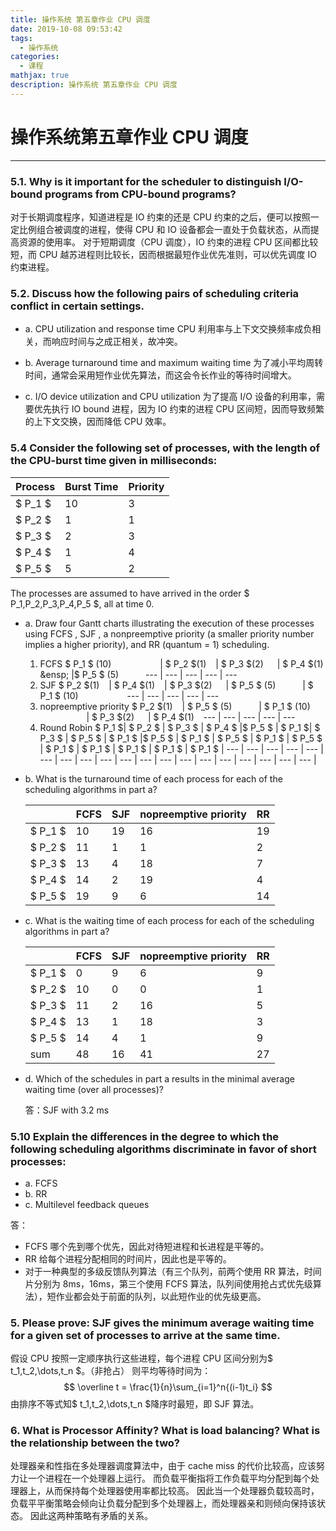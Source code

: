 ```yaml
---
title: 操作系统 第五章作业 CPU 调度
date: 2019-10-08 09:53:42
tags:
  - 操作系统
categories:
  - 课程
mathjax: true
description: 操作系统 第五章作业 CPU 调度
---
```

# 操作系统第五章作业 CPU 调度
---

### 5.1. Why is it important for the scheduler to distinguish I/O-bound programs from CPU-bound programs?
对于长期调度程序，知道进程是 IO 约束的还是 CPU 约束的之后，便可以按照一定比例组合被调度的进程，使得 CPU 和 IO 设备都会一直处于负载状态，从而提高资源的使用率。
对于短期调度（CPU 调度），IO 约束的进程 CPU 区间都比较短，而 CPU 越苏进程则比较长，因而根据最短作业优先准则，可以优先调度 IO 约束进程。
### 5.2. Discuss how the following pairs of scheduling criteria conflict in certain settings. 

- a. CPU utilization and response time
CPU 利用率与上下文交换频率成负相关，而响应时间与之成正相关，故冲突。

- b. Average turnaround time and maximum waiting time
为了减小平均周转时间，通常会采用短作业优先算法，而这会令长作业的等待时间增大。

- c. I/O device utilization and CPU utilization
为了提高 I/O 设备的利用率，需要优先执行 IO bound 进程，因为 IO 约束的进程 CPU 区间短，因而导致频繁的上下文交换，因而降低 CPU 效率。

### 5.4 Consider the following set of processes, with the length of the CPU-burst time given in milliseconds:

Process | Burst Time    | Priority
---     | ---           | ---
$ P_1 $ | 10            | 3
$ P_2 $ | 1             | 1
$ P_3 $ | 2             | 3
$ P_4 $ | 1             | 4
$ P_5 $ | 5             | 2

The processes are assumed to have arrived in the order $ P_1,P_2,P_3,P_4,P_5 $, all at time 0.
- a. Draw four Gantt charts illustrating the execution of these processes using FCFS , SJF , a nonpreemptive priority (a smaller priority number implies a higher priority), and RR (quantum = 1) scheduling.
    1. FCFS
        $ P_1 $ (10) &emsp;&emsp;&emsp;&emsp;&emsp; | $ P_2 $(1) &ensp; | $ P_3 $(2) &emsp; | $ P_4 $(1) &ensp; |$ P_5 $  (5) &emsp;&emsp;&ensp;
        --- | --- | --- | --- | ---
    2. SJF
        $ P_2 $(1) &ensp;  | $ P_4 $(1) &ensp; | $ P_3 $(2) &emsp; | $ P_5 $  (5) &emsp;&emsp;&ensp; | $ P_1 $ (10) &emsp;&emsp;&emsp;&emsp;&emsp;
        --- | --- | --- | --- | ---
    3. nopreemptive priority
        $ P_2 $(1) &ensp;  | $ P_5 $  (5) &emsp;&emsp;&ensp; | $ P_1 $ (10) &emsp;&emsp;&emsp;&emsp;&emsp; | $ P_3 $(2) &emsp; | $ P_4 $(1) &ensp;
        --- | --- | --- | --- | ---
    4. Round Robin
        $ P_1 $| $ P_2 $ | $ P_3 $ | $ P_4 $ |$ P_5 $ | $ P_1 $| $ P_3 $ | $ P_5 $ | $ P_1 $ |$ P_5 $ | $ P_1 $ | $ P_5 $ | $ P_1 $ | $ P_5 $ | $ P_1 $ | $ P_1 $ | $ P_1 $ | $ P_1 $ | $ P_1 $ |
        --- | --- | --- | --- | --- | --- | --- | --- | --- | --- | --- | --- | --- | --- | --- | --- | --- | --- | --- |
- b. What is the turnaround time of each process for each of the scheduling algorithms in part a?

    &ensp;  | FCFS  | SJF   | nopreemptive priority     | RR
    ---     | ---   | ---   | ---                       | --- 
    $ P_1 $ | 10    | 19    | 16                        | 19
    $ P_2 $ | 11    | 1     | 1                         | 2
    $ P_3 $ | 13    | 4     | 18                        | 7
    $ P_4 $ | 14    | 2     | 19                        | 4
    $ P_5 $ | 19    | 9     | 6                         | 14

- c. What is the waiting time of each process for each of the scheduling algorithms in part a?

    &ensp;  | FCFS  | SJF   | nopreemptive priority     | RR
    ---     | ---   | ---   | ---                       | --- 
    $ P_1 $ | 0     | 9     | 6                         | 9
    $ P_2 $ | 10    | 0     | 0                         | 1
    $ P_3 $ | 11    | 2     | 16                        | 5
    $ P_4 $ | 13    | 1     | 18                        | 3
    $ P_5 $ | 14    | 4     | 1                         | 9
    sum     | 48    | 16    | 41                        | 27
- d. Which of the schedules in part a results in the minimal average waiting time (over all processes)?

    答：SJF with 3.2 ms
### 5.10 Explain the differences in the degree to which the following scheduling algorithms discriminate in favor of short processes:

- a. FCFS
- b. RR
- c. Multilevel feedback queues

答：
- FCFS 哪个先到哪个优先，因此对待短进程和长进程是平等的。
- RR 给每个进程分配相同的时间片，因此也是平等的。
- 对于一种典型的多级反馈队列算法（有三个队列，前两个使用 RR 算法，时间片分别为 8ms，16ms，第三个使用 FCFS 算法，队列间使用抢占式优先级算法），短作业都会处于前面的队列，以此短作业的优先级更高。


### 5. Please prove: SJF gives the minimum average waiting time for a given set of processes to arrive at the same time.
假设 CPU 按照一定顺序执行这些进程，每个进程 CPU 区间分别为$ t_1,t_2,\dots,t_n $。（非抢占）
则平均等待时间为：
$$
    \overline t = \frac{1}{n}\sum_{i=1}^n{(i-1)t_i}
$$
由排序不等式知$ t_1,t_2,\dots,t_n $降序时最短，即 SJF 算法。

### 6. What is Processor Affinity? What is load balancing? What is the relationship between the two?
处理器亲和性指在多处理器调度算法中，由于 cache miss 的代价比较高，应该努力让一个进程在一个处理器上运行。
而负载平衡指将工作负载平均分配到每个处理器上，从而保持每个处理器使用率都比较高。
因此当一个处理器负载较高时，负载平平衡策略会倾向让负载分配到多个处理器上，而处理器亲和则倾向保持该状态。
因此这两种策略有矛盾的关系。